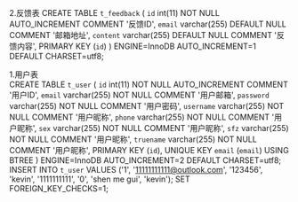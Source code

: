 2.反馈表
    CREATE TABLE `t_feedback` (
            `id` int(11) NOT NULL AUTO_INCREMENT COMMENT '反馈ID',
            `email` varchar(255) DEFAULT NULL COMMENT '邮箱地址',
            `content` varchar(255) DEFAULT NULL COMMENT '反馈内容',
    PRIMARY KEY (`id`)
) ENGINE=InnoDB AUTO_INCREMENT=1 DEFAULT CHARSET=utf8;

1.用户表    
CREATE TABLE `t_user` (
              `id` int(11) NOT NULL AUTO_INCREMENT COMMENT '用户ID',
              `email` varchar(255) NOT NULL COMMENT '用户邮箱',
              `password` varchar(255) NOT NULL COMMENT '用户密码',
              `username` varchar(255) NOT NULL COMMENT '用户昵称',
              `phone` varchar(255) NOT NULL COMMENT '用户昵称',
              `sex` varchar(255) NOT NULL COMMENT '用户昵称',
              `sfz` varchar(255) NOT NULL COMMENT '用户昵称',
              `truename` varchar(255) NOT NULL COMMENT '用户昵称',
      PRIMARY KEY (`id`),
      UNIQUE KEY `email` (`email`) USING BTREE
  ) ENGINE=InnoDB AUTO_INCREMENT=2 DEFAULT CHARSET=utf8;
      INSERT INTO `t_user` VALUES ('1', '11111111111@outlook.com', '123456', 'kevin', '1111111111', '0', 'shen me gui', 'kevin');
      SET FOREIGN_KEY_CHECKS=1;
